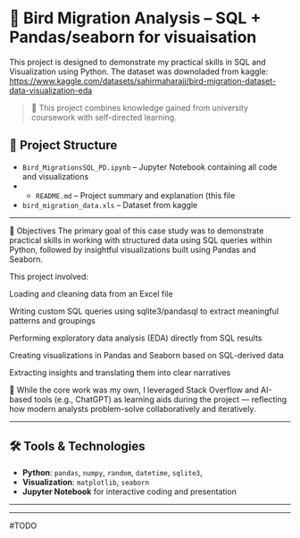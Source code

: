 # 🧠 Bird Migration Analysis – SQL + Pandas/seaborn for visuaisation 

This project is designed to demonstrate my practical skills in SQL and Visualization using Python. The dataset was downoladed from kaggle: https://www.kaggle.com/datasets/sahirmaharajj/bird-migration-dataset-data-visualization-eda
> 🎯 This project combines knowledge gained from university coursework with self-directed learning.

## 📂 Project Structure

- `Bird_MigrationsSQL_PD.ipynb` – Jupyter Notebook containing all code and visualizations
- - `README.md` – Project summary and explanation (this file
- `bird_migration_data.xls` – Dataset from kaggle

---

📌 Objectives
The primary goal of this case study was to demonstrate practical skills in working with structured data using SQL queries within Python, followed by insightful visualizations built using Pandas and Seaborn.

This project involved:

Loading and cleaning data from an Excel file

Writing custom SQL queries using sqlite3/pandasql to extract meaningful patterns and groupings

Performing exploratory data analysis (EDA) directly from SQL results

Creating visualizations in Pandas and Seaborn based on SQL-derived data

Extracting insights and translating them into clear narratives

🤝 While the core work was my own, I leveraged Stack Overflow and AI-based tools (e.g., ChatGPT) as learning aids during the project — reflecting how modern analysts problem-solve collaboratively and iteratively.

---

## 🛠️ Tools & Technologies

- **Python**: `pandas`, `numpy`, `random`, `datetime`, `sqlite3`, 
- **Visualization**: `matplotlib`, `seaborn`
- **Jupyter Notebook** for interactive coding and presentation

---


---

#TODO
